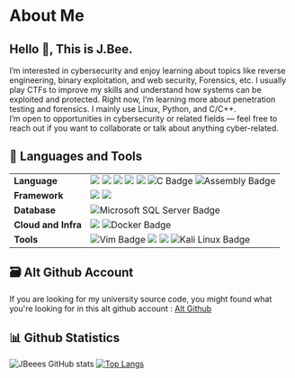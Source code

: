 <div align="center">
<h1 style="text-align:left;">About Me</h1>

</div>

<div>

<h2>Hello 👋, This is J.Bee.  </h2>

I’m interested in cybersecurity and enjoy learning about topics like reverse engineering, binary exploitation, and web security, Forensics, etc.
I usually play CTFs to improve my skills and understand how systems can be exploited and protected.
Right now, I’m learning more about penetration testing and forensics.
I mainly use Linux, Python, and C/C++.  
I’m open to opportunities in cybersecurity or related fields — feel free to reach out if you want to collaborate or talk about anything cyber-related.
</div>


<h2 align="left">🧰 Languages and Tools</h2>

<table>
  <tr>
    <td><b>Language</b></td>
    <td>
      <img src="https://img.shields.io/badge/PHP-777BB4?style=for-the-badge&logo=php&logoColor=white">
      <img src="https://img.shields.io/badge/Kotlin-0095D5?&style=for-the-badge&logo=kotlin&logoColor=white">
      <img src="https://img.shields.io/badge/Java-ED8B00?style=for-the-badge&logo=openjdk&logoColor=white">
      <img src="https://img.shields.io/badge/C%2B%2B-00599C?style=for-the-badge&logo=c%2B%2B&logoColor=white">
      <img src="https://img.shields.io/badge/Python-14354C?style=for-the-badge&logo=python&logoColor=white">
<img src="https://img.shields.io/badge/C-A8B9CC?logo=c&logoColor=white&style=for-the-badge" alt="C Badge">
      <img src="https://img.shields.io/badge/Assembly-007AAC?logo=amd&logoColor=white&style=for-the-badge" alt="Assembly Badge" >
    </td>
  </tr>
  <tr>
    <td><b>Framework</b></td>
    <td>
      <img src="https://img.shields.io/badge/Laravel-FF2D20?style=for-the-badge&logo=laravel&logoColor=white">
      <img src="https://img.shields.io/badge/Tailwind_CSS-38B2AC?style=for-the-badge&logo=tailwind-css&logoColor=white">
    </td>
  </tr>
  <tr>
    <td><b>Database</b></td>
    <td>
        <img src="https://img.shields.io/badge/Microsoft_SQL_Server-1B1B1B?logo=microsoftsqlserver&logoColor=CC2927&style=for-the-badge" alt="Microsoft SQL Server Badge">
    </td>
  </tr>
  <tr>
    <td><b>Cloud and Infra</b></td>
    <td>
                <img src="https://img.shields.io/badge/Firebase-039BE5?style=for-the-badge&logo=Firebase&logoColor=white">
      <img src="https://img.shields.io/badge/Docker-2496ED?logo=docker&logoColor=fff&style=for-the-badge" 
      alt="Docker Badge"></img>
    </td>
  </tr>
  <tr>
    <td><b>Tools</b></td>
    <td>
<img src="https://img.shields.io/badge/Vim-1B1B1B?logo=vim&logoColor=019733&style=for-the-badge" alt="Vim Badge">            
      <img src="https://img.shields.io/badge/Visual_Studio_Code-0078D4?style=for-the-badge&logo=visual%20studio%20code&logoColor=white">
      <img src="https://img.shields.io/badge/VirtualBox-183A61?logo=virtualbox&logoColor=white&style=for-the-badge">
<img src="https://img.shields.io/badge/Kali_Linux-0D1017?logo=kalilinux&logoColor=4BAEE4&style=for-the-badge" alt="Kali Linux Badge">
</td>
  </tr>
</table>


<h2>🗃️ Alt Github Account </h2>

<p style="font-size:14px;">
If you are looking for my university source code, you might found what you're looking for in this alt github account : <a href="https://github.com/JBeees">Alt Github</a>
</p>


<h2>📊 Github Statistics </h2>  
  
![JBeees GitHub stats](https://github-readme-stats.vercel.app/api?username=JBeees&show_iconstrue&theme=holi)
[![Top Langs](https://github-readme-stats.vercel.app/api/top-langs/?username=JBeees&layout=compact&theme=holi)](https://github-readme-stats.vercel.app/api/top-langs/?username=JBeees&theme=neon&layout=compact)
